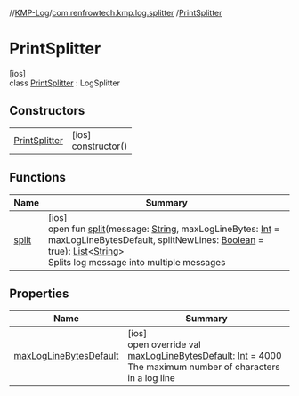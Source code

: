 //[KMP-Log](../../../index.md)/[com.renfrowtech.kmp.log.splitter](../index.md)
/[PrintSplitter](index.md)

# PrintSplitter

[ios]\
class [PrintSplitter](index.md) : LogSplitter

## Constructors

| | |
|---|---|
| [PrintSplitter](-print-splitter.md) | [ios]<br>constructor() |

## Functions

| Name | Summary |
|---|---|
| [split](index.md#-620341444%2FFunctions%2F-1207404352) | [ios]<br>open fun [split](index.md#-620341444%2FFunctions%2F-1207404352)(message: [String](https://kotlinlang.org/api/latest/jvm/stdlib/kotlin/-string/index.html), maxLogLineBytes: [Int](https://kotlinlang.org/api/latest/jvm/stdlib/kotlin/-int/index.html) = maxLogLineBytesDefault, splitNewLines: [Boolean](https://kotlinlang.org/api/latest/jvm/stdlib/kotlin/-boolean/index.html) = true): [List](https://kotlinlang.org/api/latest/jvm/stdlib/kotlin.collections/-list/index.html)&lt;[String](https://kotlinlang.org/api/latest/jvm/stdlib/kotlin/-string/index.html)&gt;<br>Splits log message into multiple messages |

## Properties

| Name | Summary |
|---|---|
| [maxLogLineBytesDefault](max-log-line-bytes-default.md) | [ios]<br>open override val [maxLogLineBytesDefault](max-log-line-bytes-default.md): [Int](https://kotlinlang.org/api/latest/jvm/stdlib/kotlin/-int/index.html) = 4000<br>The maximum number of characters in a log line |

